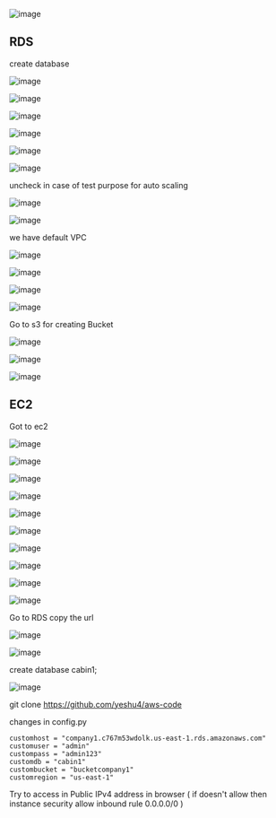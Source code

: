 



![image](https://user-images.githubusercontent.com/33985509/98019449-0bb34d00-1e02-11eb-9219-63881789c485.png)


## RDS

create database

![image](https://user-images.githubusercontent.com/33985509/98019518-22f23a80-1e02-11eb-8638-a788099d2e00.png)


![image](https://user-images.githubusercontent.com/33985509/98019633-49b07100-1e02-11eb-8ff9-6380c8de0ba4.png)



![image](https://user-images.githubusercontent.com/33985509/98019695-5af97d80-1e02-11eb-98e1-8fdf4ac0d188.png)



![image](https://user-images.githubusercontent.com/33985509/98019829-867c6800-1e02-11eb-8911-7fb880d8cb8c.png)


![image](https://user-images.githubusercontent.com/33985509/98020099-d5c29880-1e02-11eb-94f2-84c328f715f7.png)


![image](https://user-images.githubusercontent.com/33985509/98020141-e70ba500-1e02-11eb-89a1-922a01f717c7.png)


uncheck in case of test purpose for auto scaling

![image](https://user-images.githubusercontent.com/33985509/98020552-71540900-1e03-11eb-8314-c3c6c5411110.png)

![image](https://user-images.githubusercontent.com/33985509/98020637-8c267d80-1e03-11eb-87fc-8ba28721a198.png)

we have default VPC


![image](https://user-images.githubusercontent.com/33985509/98020779-bf690c80-1e03-11eb-8b4b-746ffd8562bd.png)


![image](https://user-images.githubusercontent.com/33985509/98020869-dd367180-1e03-11eb-9caf-092742139505.png)


![image](https://user-images.githubusercontent.com/33985509/98020935-ef181480-1e03-11eb-96e4-b0f70b40e7df.png)


![image](https://user-images.githubusercontent.com/33985509/98021064-1e2e8600-1e04-11eb-90f2-8f080e3c89e4.png)

Go to s3 for creating Bucket

![image](https://user-images.githubusercontent.com/33985509/98021230-5cc44080-1e04-11eb-8a87-d3a7d27f787e.png)


![image](https://user-images.githubusercontent.com/33985509/98021411-985f0a80-1e04-11eb-8097-230040d32c61.png)


![image](https://user-images.githubusercontent.com/33985509/98021532-b3317f00-1e04-11eb-8bf5-0e3ec42d6a26.png)


## EC2 

Got to ec2

![image](https://user-images.githubusercontent.com/33985509/98022203-99dd0280-1e05-11eb-9b44-8650dd3400b1.png)


![image](https://user-images.githubusercontent.com/33985509/98022158-8a5db980-1e05-11eb-8411-cf8b9dc714eb.png)


![image](https://user-images.githubusercontent.com/33985509/98022655-2a1b4780-1e06-11eb-9b40-99978a084ceb.png)


![image](https://user-images.githubusercontent.com/33985509/98022781-533bd800-1e06-11eb-85bf-078b92f05369.png)


![image](https://user-images.githubusercontent.com/33985509/98022868-7070a680-1e06-11eb-9dd0-be15319e3599.png)


![image](https://user-images.githubusercontent.com/33985509/98022959-8ed6a200-1e06-11eb-8cdb-dc89083b6265.png)


![image](https://user-images.githubusercontent.com/33985509/98023124-c47b8b00-1e06-11eb-811f-22ab7ac2dae6.png)


![image](https://user-images.githubusercontent.com/33985509/98023996-f7724e80-1e07-11eb-8701-f87126e2cc7f.png)


![image](https://user-images.githubusercontent.com/33985509/98024134-2be60a80-1e08-11eb-9625-e4f74ca8ed9b.png)


![image](https://user-images.githubusercontent.com/33985509/98024222-47e9ac00-1e08-11eb-9389-cd43fc39dfb1.png)


Go to RDS copy the url

![image](https://user-images.githubusercontent.com/33985509/98029501-e3cae600-1e0f-11eb-8dc8-add462de77c5.png)


![image](https://user-images.githubusercontent.com/33985509/98029473-d3b30680-1e0f-11eb-9386-ba2541732e08.png)

create database cabin1;

![image](https://user-images.githubusercontent.com/33985509/98030186-f42f9080-1e10-11eb-87fe-4f0d94f888d7.png)

git clone https://github.com/yeshu4/aws-code


changes in config.py

```
customhost = "company1.c767m53wdolk.us-east-1.rds.amazonaws.com"
customuser = "admin"
custompass = "admin123"
customdb = "cabin1"
custombucket = "bucketcompany1"
customregion = "us-east-1"

```

Try to access in Public IPv4 address in browser ( if doesn't allow then instance security allow inbound rule 0.0.0.0/0  )
